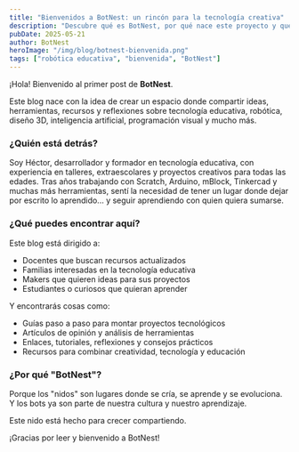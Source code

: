```yaml
---
title: "Bienvenidos a BotNest: un rincón para la tecnología creativa"
description: "Descubre qué es BotNest, por qué nace este proyecto y qué puedes encontrar en este blog dedicado a la educación, la robótica y la tecnología creativa."
pubDate: 2025-05-21
author: BotNest
heroImage: "/img/blog/botnest-bienvenida.png"
tags: ["robótica educativa", "bienvenida", "BotNest"]
---
```


¡Hola! Bienvenido al primer post de **BotNest**.

Este blog nace con la idea de crear un espacio donde compartir ideas, herramientas, recursos y reflexiones sobre tecnología educativa, robótica, diseño 3D, inteligencia artificial, programación visual y mucho más.

### ¿Quién está detrás?

Soy Héctor, desarrollador y formador en tecnología educativa, con experiencia en talleres, extraescolares y proyectos creativos para todas las edades. Tras años trabajando con Scratch, Arduino, mBlock, Tinkercad y muchas más herramientas, sentí la necesidad de tener un lugar donde dejar por escrito lo aprendido... y seguir aprendiendo con quien quiera sumarse.

### ¿Qué puedes encontrar aquí?

Este blog está dirigido a:

- Docentes que buscan recursos actualizados
- Familias interesadas en la tecnología educativa
- Makers que quieren ideas para sus proyectos
- Estudiantes o curiosos que quieran aprender

Y encontrarás cosas como:

- Guías paso a paso para montar proyectos tecnológicos
- Artículos de opinión y análisis de herramientas
- Enlaces, tutoriales, reflexiones y consejos prácticos
- Recursos para combinar creatividad, tecnología y educación

### ¿Por qué "BotNest"?

Porque los "nidos" son lugares donde se cría, se aprende y se evoluciona. Y los bots ya son parte de nuestra cultura y nuestro aprendizaje.

Este nido está hecho para crecer compartiendo.

¡Gracias por leer y bienvenido a BotNest!